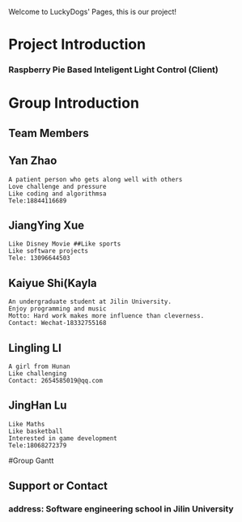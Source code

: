 Welcome to LuckyDogs' Pages, this is our project!

# Project Introduction
### Raspberry Pie Based Inteligent Light Control (Client)

# Group Introduction
## Team Members

## Yan Zhao
```
A patient person who gets along well with others 
Love challenge and pressure
Like coding and algorithmsa
Tele:18844116689
```


## JiangYing Xue
```
Like Disney Movie ##Like sports
Like software projects
Tele: 13096644503
```


## Kaiyue Shi(Kayla
```
An undergraduate student at Jilin University. 
Enjoy programming and music 
Motto: Hard work makes more influence than cleverness.
Contact: Wechat-18332755168
```

## Lingling LI
```
A girl from Hunan 
Like challenging
Contact: 2654585019@qq.com
```


## JingHan Lu
```
Like Maths 
Like basketball 
Interested in game development
Tele:18068272379
```

#Group Gantt


## Support or Contact

### address: Software engineering school in Jilin University
